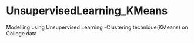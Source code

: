 # UnsupervisedLearning_KMeans
Modelling using Unsupervised Learning -Clustering technique(KMeans) on College data
